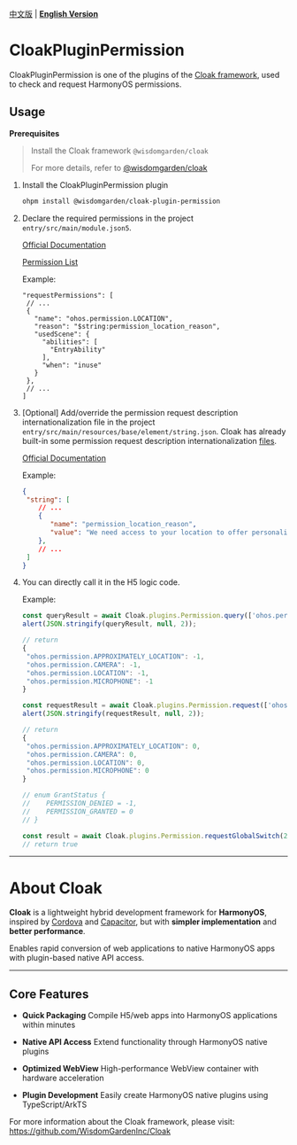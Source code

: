 [中文版](./README.md) | [**English Version**](./README-EN.md)

# CloakPluginPermission

CloakPluginPermission is one of the plugins of the [Cloak framework](https://github.com/WisdomGardenInc/Cloak), used to check and request HarmonyOS permissions.


## Usage

**Prerequisites**

> Install the Cloak framework `@wisdomgarden/cloak`
> 
> For more details, refer to [@wisdomgarden/cloak](https://ohpm.openharmony.cn/#/cn/detail/@wisdomgarden%2Fcloak)

1. Install the CloakPluginPermission plugin
    ```bash
    ohpm install @wisdomgarden/cloak-plugin-permission
    ```

2. Declare the required permissions in the project `entry/src/main/module.json5`.
      
    [Official Documentation](https://developer.huawei.com/consumer/en/doc/harmonyos-guides-V5/declare-permissions-V5#%E5%9C%A8%E9%85%8D%E7%BD%AE%E6%96%87%E4%BB%B6%E4%B8%AD%E5%A3%B0%E6%98%8E%E6%9D%83%E9%99%90)
    
    [Permission List](https://developer.huawei.com/consumer/en/doc/harmonyos-guides-V5/permissions-for-all-V5#user_grant%E7%94%A8%E6%88%B7%E6%8E%88%E6%9D%83%E6%9D%83%E9%99%90%E5%88%97%E8%A1%A8)
    
    Example:
    ```json5
    "requestPermissions": [
     // ...
     {
       "name": "ohos.permission.LOCATION",
       "reason": "$string:permission_location_reason",
       "usedScene": {
         "abilities": [
           "EntryAbility"
         ],
         "when": "inuse"
       }
     },
     // ...
    ]
    ```

3. [Optional] Add/override the permission request description internationalization file in the project `entry/src/main/resources/base/element/string.json`.
   Cloak has already built-in some permission request description internationalization [files](https://github.com/WisdomGardenInc/Cloak/blob/master/framework/src/main/resources/base/element/string.json).
    
    [Official Documentation](https://developer.huawei.com/consumer/en/doc/harmonyos-guides-V5/resource-categories-and-access-V5)
    
    Example:
    ```json
    {
     "string": [
        // ...
        {
           "name": "permission_location_reason",
           "value": "We need access to your location to offer personalized attendance services, making it easier for you to check in wherever you are."
        },
        // ...
     ]
    }
    ```

4. You can directly call it in the H5 logic code.
      
    Example:
    ```javascript
    const queryResult = await Cloak.plugins.Permission.query(['ohos.permission.LOCATION', 'ohos.permission.APPROXIMATELY_LOCATION', 'ohos.permission.CAMERA','ohos.permission.MICROPHONE'])
    alert(JSON.stringify(queryResult, null, 2));
    
    // return
    {
     "ohos.permission.APPROXIMATELY_LOCATION": -1,
     "ohos.permission.CAMERA": -1,
     "ohos.permission.LOCATION": -1,
     "ohos.permission.MICROPHONE": -1
    }
    
    const requestResult = await Cloak.plugins.Permission.request(['ohos.permission.LOCATION', 'ohos.permission.APPROXIMATELY_LOCATION', 'ohos.permission.CAMERA','ohos.permission.MICROPHONE'])
    alert(JSON.stringify(requestResult, null, 2)); 
    
    // return
    {
     "ohos.permission.APPROXIMATELY_LOCATION": 0,
     "ohos.permission.CAMERA": 0,
     "ohos.permission.LOCATION": 0,
     "ohos.permission.MICROPHONE": 0
    }
    
    // enum GrantStatus {
    //    PERMISSION_DENIED = -1,
    //    PERMISSION_GRANTED = 0
    // }
   
   const result = await Cloak.plugins.Permission.requestGlobalSwitch(2)
   // return true
    ```

---

# About **Cloak**

**Cloak** is a lightweight hybrid development framework for **HarmonyOS**, inspired by [Cordova](https://cordova.apache.org/) and [Capacitor](https://capacitorjs.com/), but with **simpler implementation** and **better performance**.

Enables rapid conversion of web applications to native HarmonyOS apps with plugin-based native API access.

---

## Core Features

- **Quick Packaging**
  Compile H5/web apps into HarmonyOS applications within minutes

- **Native API Access**
  Extend functionality through HarmonyOS native plugins

- **Optimized WebView**
  High-performance WebView container with hardware acceleration

- **Plugin Development**
  Easily create HarmonyOS native plugins using TypeScript/ArkTS

For more information about the Cloak framework, please visit: https://github.com/WisdomGardenInc/Cloak